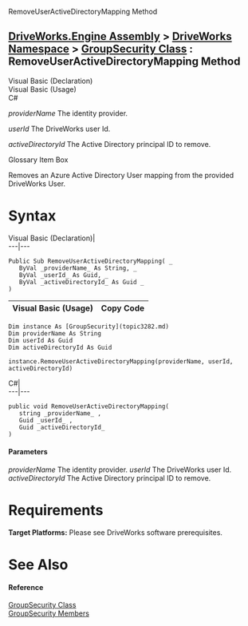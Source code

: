 RemoveUserActiveDirectoryMapping Method   
  
[DriveWorks.Engine Assembly](topic2156.md) > [DriveWorks Namespace](topic2159.md) > [GroupSecurity Class](topic3282.md) : RemoveUserActiveDirectoryMapping Method  
---  
  
Visual Basic (Declaration)    
Visual Basic (Usage)    
C# 

_providerName_
    The identity provider.

_userId_
    The DriveWorks user Id.

_activeDirectoryId_
    The Active Directory principal ID to remove.

Glossary Item Box

Removes an Azure Active Directory User mapping from the provided DriveWorks User. 

# Syntax

Visual Basic (Declaration)|   
---|---  
      
    
    Public Sub RemoveUserActiveDirectoryMapping( _
       ByVal _providerName_ As String, _
       ByVal _userId_ As Guid, _
       ByVal _activeDirectoryId_ As Guid _
    )   
  
Visual Basic (Usage)| Copy Code  
---|---  
      
    
    Dim instance As [GroupSecurity](topic3282.md)
    Dim providerName As String
    Dim userId As Guid
    Dim activeDirectoryId As Guid
     
    instance.RemoveUserActiveDirectoryMapping(providerName, userId, activeDirectoryId)  
  
C#|   
---|---  
      
    
    public void RemoveUserActiveDirectoryMapping( 
       string _providerName_ ,
       Guid _userId_ ,
       Guid _activeDirectoryId_
    )  
  
#### Parameters

 _providerName_
    The identity provider.
_userId_
    The DriveWorks user Id.
_activeDirectoryId_
    The Active Directory principal ID to remove.

# Requirements

**Target Platforms:** Please see DriveWorks software prerequisites.

# See Also

#### Reference

[GroupSecurity Class](topic3282.md)   
[GroupSecurity Members](topic3283.md)


